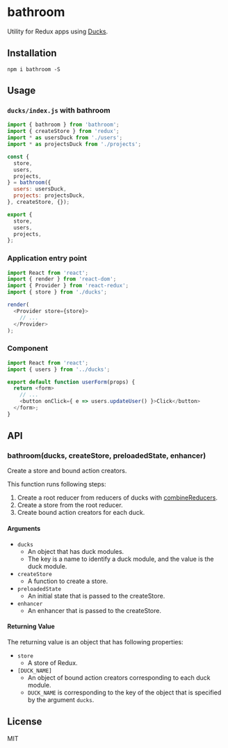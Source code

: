 # bathroom

Utility for Redux apps using [Ducks](https://github.com/erikras/ducks-modular-redux).

## Installation

```
npm i bathroom -S
```

## Usage

### `ducks/index.js` with bathroom

``` javascript
import { bathroom } from 'bathroom';
import { createStore } from 'redux';
import * as usersDuck from './users';
import * as projectsDuck from './projects';

const {
  store,
  users,
  projects,
} = bathroom({
  users: usersDuck,
  projects: projectsDuck,
}, createStore, {});

export {
  store,
  users,
  projects,
};
```

### Application entry point

``` javascript
import React from 'react';
import { render } from 'react-dom';
import { Provider } from 'react-redux';
import { store } from './ducks';

render(
  <Provider store={store}>
    // ...
  </Provider>
);
```

### Component

``` javascript
import React from 'react';
import { users } from '../ducks';

export default function userForm(props) {
  return <form>
    // ...
    <button onClick={ e => users.updateUser() }>Click</button>
  </form>;
}
```

## API

### bathroom(ducks, createStore, preloadedState, enhancer)

Create a store and bound action creators.

This function runs following steps:

1. Create a root reducer from reducers of ducks with [combineReducers](https://redux.js.org/api-reference/combinereducers).
2. Create a store from the root reducer.
3. Create bound action creators for each duck.

#### Arguments

- `ducks`
    - An object that has duck modules.
    - The key is a name to identify a duck module, and the value is the duck module.
- `createStore`
    - A function to create a store.
- `preloadedState`
    - An initial state that is passed to the createStore.
- `enhancer`
    - An enhancer that is passed to the createStore.

#### Returning Value

The returning value is an object that has following properties:

- `store`
    - A store of Redux.
- `[DUCK_NAME]`
    - An object of bound action creators corresponding to each duck module.
    - `DUCK_NAME` is corresponding to the key of the object that is specified by the argument `ducks`.

## License

MIT
